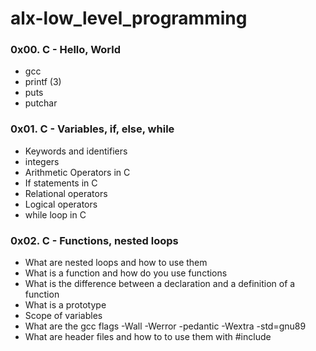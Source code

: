 # alx-low_level_programming

### 0x00. C - Hello, World

- gcc
- printf (3)
- puts
- putchar

### 0x01. C - Variables, if, else, while

- Keywords and identifiers
- integers
- Arithmetic Operators in C
- If statements in C
- Relational operators
- Logical operators
- while loop in C

### 0x02. C - Functions, nested loops

- What are nested loops and how to use them
- What is a function and how do you use functions
- What is the difference between a declaration and a definition of a function
- What is a prototype
- Scope of variables
- What are the gcc flags -Wall -Werror -pedantic -Wextra -std=gnu89
- What are header files and how to to use them with #include
